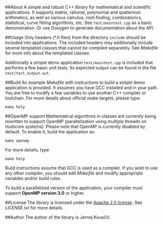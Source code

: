 ##About
A simple and robust C++ library for mathematical and scientific applications. 
It supports matrix, rational, polynomial and quaternion arithmetics,
as well as various calculus, root-finding, combinatorics, statistical, curve
fitting algorithms, etc. See `test/maintest.cpp` as a basic demonstration. Or use
Doxygen to generate documentation about the API.

##Usage
Only headers (*.h files) from the directory `include` should be included
into applications. The included headers may additionally include several
templated classes that cannot be compiled separately. See _Makefile_ for
more info about the templated classes.

Additionally a simple demo application `test/maintest.cpp` is included
that performs a few basic unit tests. Its expected output can be found
in the file `test/test_output.out`.

##Build
An example _Makefile_ with instructions to build a simple demo application
is provided. It assumes you have GCC installed and in your path. You are
free to modify a few variables to use another C++ compiler or toolchain.
For more details about official _make_ targets, please type:

`make help`

##OpenMP support
Mathematical algorithms in classes are currently being rewritten to support
OpenMP (parallelization using multiple threads on multicore systems).
Please note that OpenMP is currently disabled by default. To enable it,
build the application as:

`make openmp`

For more details, type

`make help`

Build instructions assume that GCC is used as a compiler. If you wish to
use any other compiler, you should edit _Makefile_ and modify appropriate
variables and/or build rules.

To build a parallelized version of the application, your compiler must
support __OpenMP version 3.0__ or higher.

##License
The library is licensed under the
[Apache 2.0 license](http://www.apache.org/licenses/LICENSE-2.0).
See LICENSE.txt for more details.

##Author
The author of the library is Jernej Kova&#x010d;i&#x010d;.
